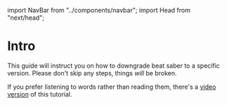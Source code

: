import NavBar from "../components/navbar";
import Head from "next/head";

# Intro

This guide will instruct you on how to downgrade beat saber to a specific version. Please don't skip any steps, things _will_ be broken.

If you prefer listening to words rather than reading them, there's a [video version](https://www.youtube.com/watch?v=bychb9JSmBs) of this tutorial.
